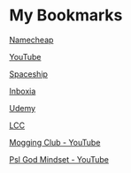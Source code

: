# My Bookmarks

<a href="https://www.namecheap.com/">Namecheap</a>

<a href="https://www.youtube.com/">YouTube</a>

<a href="https://spaceship.com">Spaceship</a>

<a href="https://inboxia.org">Inboxia</a>

<a href="https://udemy.com">Udemy</a>

<a href="https://lcc.edu">LCC</a>

<a href="https://www.youtube.com/@MoggingClub">Mogging Club - YouTube</a>

<a href="https://www.youtube.com/@pslgodmindset">Psl God Mindset - YouTube</a>
